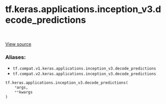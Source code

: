 <div itemscope itemtype="http://developers.google.com/ReferenceObject">
<meta itemprop="name" content="tf.keras.applications.inception_v3.decode_predictions" />
<meta itemprop="path" content="Stable" />
</div>

# tf.keras.applications.inception_v3.decode_predictions

<!-- Insert buttons -->

<table class="tfo-notebook-buttons tfo-api" align="left">
</table>

<a target="_blank" href="/code/stable/tensorflow/python/keras/applications/__init__.py">View source</a>



<!-- Start diff -->


### Aliases:

* `tf.compat.v1.keras.applications.inception_v3.decode_predictions`
* `tf.compat.v2.keras.applications.inception_v3.decode_predictions`


``` python
tf.keras.applications.inception_v3.decode_predictions(
    *args,
    **kwargs
)
```



<!-- Placeholder for "Used in" -->
